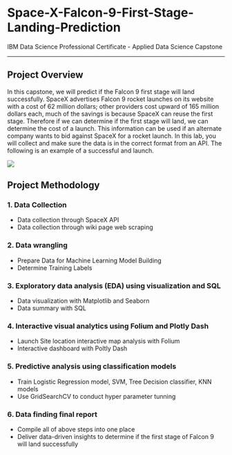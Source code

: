 # Space-X-Falcon-9-First-Stage-Landing-Prediction
IBM Data Science Professional Certificate - Applied Data Science Capstone
*******************************
## Project Overview
In this capstone, we will predict if the Falcon 9 first stage will land successfully. 
SpaceX advertises Falcon 9 rocket launches on its website with a cost of 62 million dollars; 
other providers cost upward of 165 million dollars each, much of the savings is because SpaceX can reuse the first stage. 
Therefore if we can determine if the first stage will land, we can determine the cost of a launch. 
This information can be used if an alternate company wants to bid against SpaceX for a rocket launch. 
In this lab, you will collect and make sure the data is in the correct format from an API. 
The following is an example of a successful and launch.  
  
![](https://cf-courses-data.s3.us.cloud-object-storage.appdomain.cloud/IBMDeveloperSkillsNetwork-DS0701EN-SkillsNetwork/lab_v2/images/landing_1.gif)

## Project Methodology

### 1. Data Collection
- Data collection through SpaceX API
- Data collection through wiki page web scraping
### 2. Data wrangling
- Prepare Data for Machine Learning Model Building
- Determine Training Labels
### 3. Exploratory data analysis (EDA) using visualization and SQL
- Data visualization with Matplotlib and Seaborn
- Data summary with SQL
### 4. Interactive visual analytics using Folium and Plotly Dash
- Launch Site location interactive map analysis with Folium
- Interactive dashboard with Poltly Dash
### 5. Predictive analysis using classification models
- Train Logistic Regression model, SVM, Tree Decision classifier, KNN models
- Use GridSearchCV to conduct hyper parameter tunning
### 6. Data finding final report
- Compile all of above steps into one place 
- Deliver data-driven insights to determine if the first stage of Falcon 9 will land successfully
